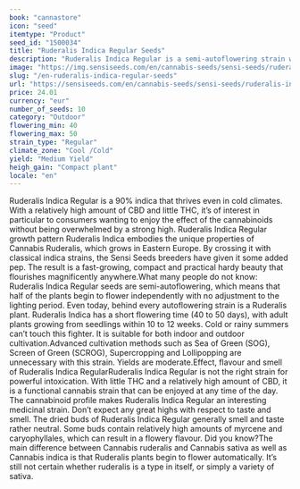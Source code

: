 ```yaml
---
book: "cannastore"
icon: "seed"
itemtype: "Product"
seed_id: "1500034"
title: "Ruderalis Indica Regular Seeds"
description: "Ruderalis Indica Regular is a semi-autoflowering strain with more CBD than THC. Cold or rain can’t touch it."
image: "https://img.sensiseeds.com/en/cannabis-seeds/sensi-seeds/ruderalis-indica-image.png"
slug: "/en-ruderalis-indica-regular-seeds"
url: "https://sensiseeds.com/en/cannabis-seeds/sensi-seeds/ruderalis-indica?a_aid=cannastore"
price: 24.01
currency: "eur"
number_of_seeds: 10
category: "Outdoor"
flowering_min: 40
flowering_max: 50
strain_type: "Regular"
climate_zone: "Cool /Cold"
yield: "Medium Yield"
heigh_gain: "Compact plant"
locale: "en"
---
```

Ruderalis Indica Regular is a 90% indica that thrives even in cold climates. With a relatively high amount of CBD and little THC, it’s of interest in particular to consumers wanting to enjoy the effect of the cannabinoids without being overwhelmed by a strong high. Ruderalis Indica Regular growth pattern Ruderalis Indica embodies the unique properties of Cannabis Ruderalis, which grows in Eastern Europe. By crossing it with classical indica strains, the Sensi Seeds breeders have given it some added pep. The result is a fast-growing, compact and practical hardy beauty that flourishes magnificently anywhere.What many people do not know: Ruderalis Indica Regular seeds are semi-autoflowering, which means that half of the plants begin to flower independently with no adjustment to the lighting period. Even today, behind every autoflowering strain is a Ruderalis plant. Ruderalis Indica has a short flowering time (40 to 50 days), with adult plants growing from seedlings within 10 to 12 weeks. Cold or rainy summers can’t touch this fighter. It is suitable for both indoor and outdoor cultivation.Advanced cultivation methods such as Sea of Green (SOG), Screen of Green (SCROG), Supercropping and Lollipopping are unnecessary with this strain. Yields are moderate.Effect, flavour and smell of Ruderalis Indica RegularRuderalis Indica Regular is not the right strain for powerful intoxication. With little THC and a relatively high amount of CBD, it is a functional cannabis strain that can be enjoyed at any time of the day. The cannabinoid profile makes Ruderalis Indica Regular an interesting medicinal strain. Don’t expect any great highs with respect to taste and smell. The dried buds of Ruderalis Indica Regular generally smell and taste rather neutral. Some buds contain relatively high amounts of myrcene and caryophyllales, which can result in a flowery flavour. Did you know?The main difference between Cannabis ruderalis and Cannabis sativa as well as Cannabis indica is that Ruderalis plants begin to flower automatically. It’s still not certain whether ruderalis is a type in itself, or simply a variety of sativa.
